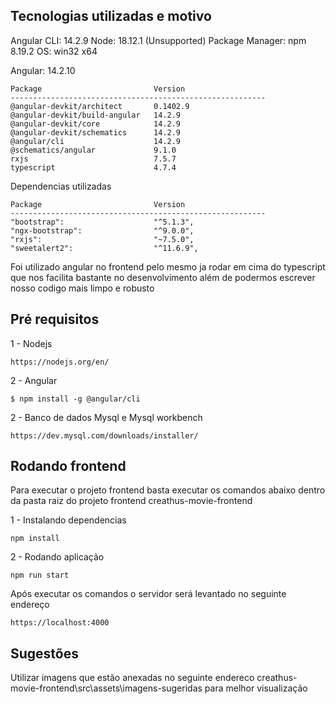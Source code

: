 ## Tecnologias utilizadas e motivo

Angular CLI: 14.2.9
Node: 18.12.1 (Unsupported)
Package Manager: npm 8.19.2
OS: win32 x64

Angular: 14.2.10

```
Package                         Version
---------------------------------------------------------
@angular-devkit/architect       0.1402.9
@angular-devkit/build-angular   14.2.9
@angular-devkit/core            14.2.9
@angular-devkit/schematics      14.2.9
@angular/cli                    14.2.9
@schematics/angular             9.1.0
rxjs                            7.5.7
typescript                      4.7.4
```

Dependencias utilizadas
```
Package                         Version
---------------------------------------------------------
"bootstrap":                    "^5.1.3",
"ngx-bootstrap":                "^9.0.0",
"rxjs":                         "~7.5.0",
"sweetalert2":                  "^11.6.9",
```
Foi utilizado angular no frontend pelo mesmo ja rodar em cima do typescript que nos facilita bastante no desenvolvimento além de podermos escrever nosso codigo mais limpo e robusto


## Pré requisitos 

1 - Nodejs

```
https://nodejs.org/en/
```

2 - Angular 

```
$ npm install -g @angular/cli
```

2 - Banco de dados Mysql e Mysql workbench

```
https://dev.mysql.com/downloads/installer/
```

## Rodando frontend

Para executar o projeto frontend basta executar os comandos abaixo dentro da pasta raiz do projeto frontend creathus-movie-frontend

1 - Instalando dependencias
``` 
npm install
```
2 - Rodando aplicação
``` 
npm run start
``` 

Após executar os comandos o servidor será levantado no seguinte endereço

``` 
https://localhost:4000
``` 

## Sugestões

 Utilizar imagens que estão anexadas no seguinte endereco creathus-movie-frontend\src\assets\imagens-sugeridas para melhor visualização


